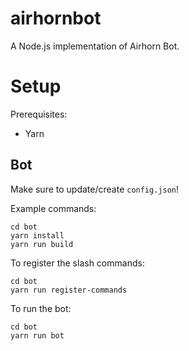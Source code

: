 # airhornbot

A Node.js implementation of Airhorn Bot.

# Setup

Prerequisites:
- Yarn

## Bot

Make sure to update/create `config.json`!

Example commands:
```
cd bot
yarn install
yarn run build
```

To register the slash commands:
```
cd bot
yarn run register-commands
```

To run the bot:
```
cd bot
yarn run bot
```
